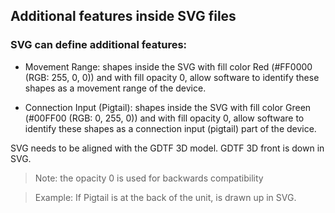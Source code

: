 ## Additional features inside SVG files

### SVG can define additional features:

* Movement Range: shapes inside the SVG with fill color Red (#FF0000 (RGB: 255,
  0, 0)) and with fill opacity 0, allow software to identify these shapes as a
  movement range of the device.

* Connection Input (Pigtail): shapes inside the SVG with fill color Green
  (#00FF00 (RGB: 0, 255, 0)) and with fill opacity 0, allow software to
  identify these shapes as a connection input (pigtail) part of the device.

SVG needs to be aligned with the GDTF 3D model. GDTF 3D front is down in SVG.

> Note: the opacity 0 is used for backwards compatibility

> Example: If Pigtail is at the back of the unit, is drawn up in SVG.
